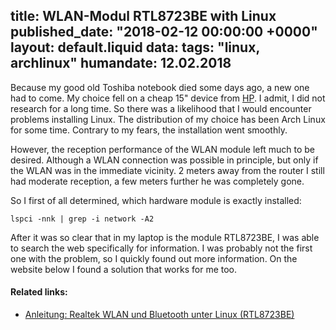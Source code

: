 title: WLAN-Modul RTL8723BE with Linux
published_date: "2018-02-12 00:00:00 +0000"
layout: default.liquid
data:
  tags: "linux, archlinux"
  humandate: 12.02.2018
---
Because my good old Toshiba notebook died some days ago, a new one had to come. My choice fell on a cheap 15" device from [HP](https://www.notebooksbilliger.de/hp+15+ay107ng+notebook/). I admit, I did not research for a long time. So there was a likelihood that I would encounter problems installing Linux. The distribution of my choice has been Arch Linux for some time. Contrary to my fears, the installation went smoothly.

However, the reception performance of the WLAN module left much to be desired. Although a WLAN connection was possible in principle, but only if the WLAN was in the immediate vicinity. 2 meters away from the router I still had moderate reception, a few meters further he was completely gone.

So I first of all determined, which hardware module is exactly installed:
```
lspci -nnk | grep -i network -A2
```

After it was so clear that in my laptop is the module RTL8723BE, I was able to search the web specifically for information. I was probably not the first one with the problem, so I quickly found out more information. On the website below I found a solution that works for me too.

#### Related links:
* [Anleitung: Realtek WLAN und Bluetooth unter Linux (RTL8723BE)](https://www.au-ja.de/guide-realtek-wlan+bluetooth-unter-linux-%28rtl8723be%29-1.phtml)
